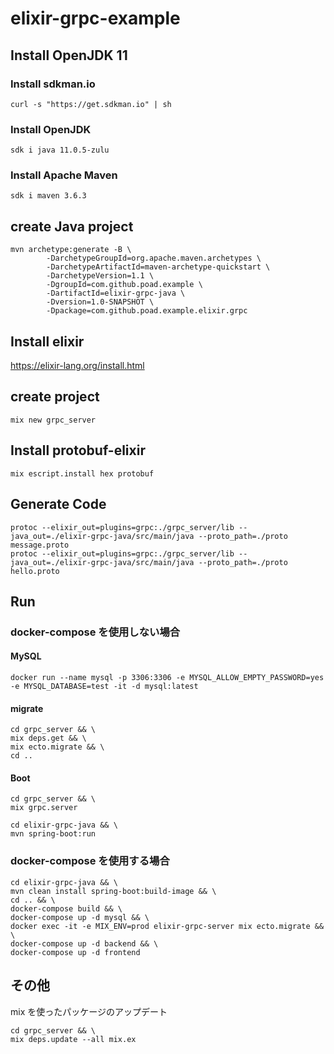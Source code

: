 # elixir-grpc-example

## Install OpenJDK 11

### Install sdkman.io

```$sh
curl -s "https://get.sdkman.io" | sh
```

### Install OpenJDK

```$sh
sdk i java 11.0.5-zulu
```

### Install Apache Maven

```$sh
sdk i maven 3.6.3
```

## create Java project

```$sh
mvn archetype:generate -B \
        -DarchetypeGroupId=org.apache.maven.archetypes \
        -DarchetypeArtifactId=maven-archetype-quickstart \
        -DarchetypeVersion=1.1 \
        -DgroupId=com.github.poad.example \
        -DartifactId=elixir-grpc-java \
        -Dversion=1.0-SNAPSHOT \
        -Dpackage=com.github.poad.example.elixir.grpc
```

## Install elixir

<https://elixir-lang.org/install.html>

## create project

```$sh
mix new grpc_server
```

## Install protobuf-elixir

```$sh
mix escript.install hex protobuf
```

## Generate Code

```$sh
protoc --elixir_out=plugins=grpc:./grpc_server/lib --java_out=./elixir-grpc-java/src/main/java --proto_path=./proto message.proto
protoc --elixir_out=plugins=grpc:./grpc_server/lib --java_out=./elixir-grpc-java/src/main/java --proto_path=./proto hello.proto
```

## Run

### docker-compose を使用しない場合

#### MySQL

```$sh
docker run --name mysql -p 3306:3306 -e MYSQL_ALLOW_EMPTY_PASSWORD=yes -e MYSQL_DATABASE=test -it -d mysql:latest
```

#### migrate

```$sh
cd grpc_server && \
mix deps.get && \
mix ecto.migrate && \
cd ..
```

#### Boot

```$sh
cd grpc_server && \
mix grpc.server
```

```$sh
cd elixir-grpc-java && \
mvn spring-boot:run
```

### docker-compose を使用する場合

```$sh
cd elixir-grpc-java && \
mvn clean install spring-boot:build-image && \
cd .. && \
docker-compose build && \
docker-compose up -d mysql && \
docker exec -it -e MIX_ENV=prod elixir-grpc-server mix ecto.migrate && \
docker-compose up -d backend && \
docker-compose up -d frontend
```

## その他

mix を使ったパッケージのアップデート

```$sh
cd grpc_server && \
mix deps.update --all mix.ex
```
